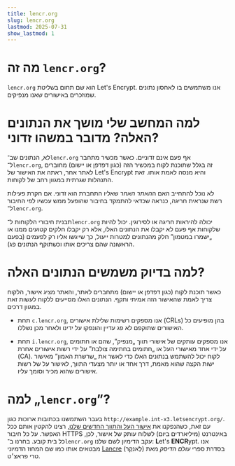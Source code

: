 ```yaml
---
title: lencr.org
slug: lencr.org
lastmod: 2025-07-31
show_lastmod: 1
---
```



# מה זה `lencr.org`?

`lencr.org` הוא שם תחום בשליטת Let's Encrypt. אנו משתמשים בו לאחסון נתונים שמוזכרים באישורים שאנו מנפיקים.

# למה המחשב שלי מושך את הנתונים האלה? מדובר במשהו זדוני?

לא, הנתונים שב־`lencr.org` אף פעם אינם זדוניים. כאשר מכשיר מתחבר ל־`lencr.org`, זה בגלל שתוכנת לקוח במכשיר הזה (כגון דפדפן או יישום) מחוברים לאתר אחר, ראתה את האישור של Let's Encrypt והיא מנסה לאמת אותו. זאת התנהלות שגרתית במגוון רחב של לקוחות.

לא נוכל להתחייב האם ה*האתר האחר* שאליו התחברת הוא זדוני. אם חקרת פעילות רשת שנראית חריגה, כנראה שכדאי להתמקד בחיבור שהופעל ממש עכשיו לפי החיבור ל־`lencr.org`.

תבנית חיבורי הלקוחות ל־`lencr.org` יכולה להיראות חריגה או לסירוגין. יכול להיות שלקוחות אף פעם לא יקבלו את הנתונים האלו, אלא רק יקבלו חלקים קטועים ממנו או „ישמרו במטמון” חלק מהנתונים למטרות ייעול, כך שייגשו אליו רק לפעמים (בפעם הראשונה שהם צריכים אותו וכשתוקף הנתונים פג).

# למה בדיוק משמשים הנתונים האלה?

כאשר תוכנת לקוח (כגון דפדפן או יישום) מתחברים לאתר, והאתר מציג אישור, הלקוח צריך לאמת שהאישור הזה אמיתי ותקף. הנתונים האלו מסייעים ללקוח לעשות זאת במגוון דרכים.

* תחת `c.lencr.org`, אנו מספקים רשימות שלילת אישורים (CRLs) בהן מופיעים כל האישורים שתוקפם לא פג עדיין והונפקו על ידינו ולאחר מכן נשללו.

* תחת `i.lencr.org`, אנו מספקים עותקים של אישורי תווך „מנפיק”, שהם או חתומים על ידי אחד מאישורי העל או „חתומים בחתימה צולבת” על ידי רשות אישורים אחרת (CA). לקוח יכול להשתמש בנתונים האלו כדי לאשר את „שרשרת האמון” מאישור ישות הקצה שהוא מאמת, דרך אחד או יותר מצעדי התווך, לאישור על של רשות אישורים שהוא מכיר וסומך עליו.

# למה „`lencr.org`”?

בעבר השתמשנו בכתובות ארוכות כגון `http://example.int-x3.letsencrypt.org/`. עם זאת, כשהנפקנו את [אישור העל והתווך החדשים שלנו][1], רצינו להקטין אותם ככל האפשר. על כל חיבור HTTPS באינטרנט (מיליארדים ביום) לשלוח עותק של אישור, לכן, כל בית קובע. בחרנו ב־`lencr.org` עקב הדימיון לשם שלנו: **L**et's **ENCR**ypt. אנו מבטאים אותו כמו שם המחוז הדמיוני [Lancre][] (לַאנקֵר) בסדרת ספרי _עולם הדיסק_ מאת טרי פראצ׳ט.

[1]: https://letsencrypt.org/2020/09/17/new-root-and-intermediates.html
[Lancre]: https://wiki.lspace.org/Lancre
